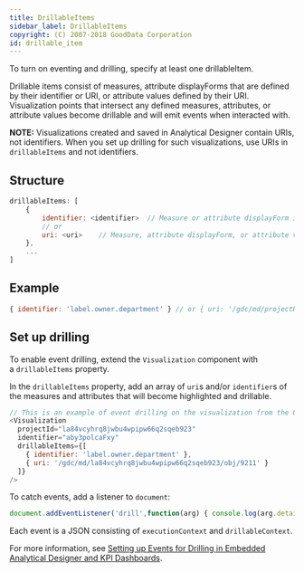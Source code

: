 ```yaml
---
title: DrillableItems
sidebar_label: DrillableItems
copyright: (C) 2007-2018 GoodData Corporation
id: drillable_item
---
```


To turn on eventing and drilling, specify at least one drillableItem. 

Drillable items consist of measures, attribute displayForms that are defined by their identifier or URI, or attribute values defined by their URI. Visualization points that intersect any defined measures, attributes, or attribute values become drillable and will emit events when interacted with.

**NOTE:** Visualizations created and saved in Analytical Designer contain URIs, not identifiers. When you set up drilling for such visualizations, use URIs in `drillableItems` and not identifiers.

## Structure

```javascript
drillableItems: [
    {
        identifier: <identifier>  // Measure or attribute displayForm identifier
        // or
        uri: <uri>    // Measure, attribute displayForm, or attribute value URI
    },
    ...
]
```

## Example

```javascript
{ identifier: 'label.owner.department' } // or { uri: '/gdc/md/projectHash/obj/1027' }
```

## Set up drilling

To enable event drilling, extend the `Visualization` component with a `drillableItems` property.

In the `drillableItems` property, add an array of `uri`s and/or `identifier`s of the measures and attributes that will become highlighted and drillable.

```javascript
// This is an example of event drilling on the visualization from the GoodSales demo project.
<Visualization
  projectId="la84vcyhrq8jwbu4wpipw66q2sqeb923"
  identifier="aby3polcaFxy"
  drillableItems={[
    { identifier: 'label.owner.department' },
    { uri: '/gdc/md/la84vcyhrq8jwbu4wpipw66q2sqeb923/obj/9211' }
  ]}
/>
```

To catch events, add a listener to `document`:

```javascript
document.addEventListener('drill',function(arg) { console.log(arg.detail); });
```

Each event is a JSON consisting of `executionContext` and `drillableContext`. 

For more information, see [Setting up Events for Drilling in Embedded Analytical Designer and KPI Dashboards](https://help.gooddata.com/display/doc/Setting+up+Events+for+Drilling+in+Embedded+Analytical+Designer+and+KPI+Dashboards).
